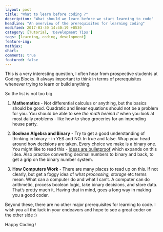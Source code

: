 ```yaml
---
layout: post
title: "What to learn before coding ?"
description: "What should we learn before we start learning to code"
headline: "An overview of the prerequisites for learning coding"
modified: 2017-03-30 14:40:19 +0530
category: [Tutorial, 'Development Tips']
tags: [learning, coding, development]
feature-img: 
mathjax: 
chart: 
comments: true
featured: false
---
```


This is a very interesting question, I often hear from prospective students at Coding Blocks.
It always important to think in terms of prerequisites whenever trying to learn or build anything.


So the list is not too big.

1. **Mathematics** - Not differential calculus or anything, but the basics should be good.
    Quadratic and linear equations should not be a problem for you.
    You should be able to see _the math behind it_ when you look at most daily problems -
    like how to shop groceries for an impending house party.

2. **Boolean Algebra and Binary** - Try to get a good understanding of
    thinking in binary - in YES and NO. In true and false. Wrap your
    head around how decisions are taken. Every choice we make is a
    binary one.
   You might like to read this - [Ideas are bulletproof](https://medium.com/coding-blocks/ideas-are-bulletproof-425c66908cb2)
   which expands on this idea.
   Also practice converting decimal numbers to binary and back, to get a grip on the binary number system.

3. **How Computers Work** - There are many places to read up on
    this. If not clearly, but get a foggy idea of what
    _processing, storage_ etc terms mean.
    What can a computer do and what I can’t.
    A computer can do arithmetic, process boolean logic,
    take binary decisions, and store data. That’s pretty much it.
    Having that in mind, goes a long way in making you a good coder.


Beyond these, there are no other major prerequisites for learning to code. I wish you all the luck in your endeavors and hope to see a great coder on the other side :)

Happy Coding !